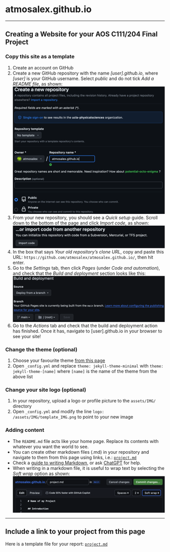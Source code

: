 # atmosalex.github.io

***

## Creating a Website for your AOS C111/204 Final Project

### Copy this site as a template
1.  Create an account on GitHub
2.	Create a new GitHub repository with the name *[user].github.io*, where *[user]* is your GitHub username. Select *public* and do not tick *Add a README file*, as shown: [![screenshot][1]][1]
3.	From your new repository, you should see a *Quick setup* guide. Scroll down to the bottom of the page and click *Import code*, as shown: [![screenshot][2]][2]
4.	In the box that says *Your old repository’s clone URL*, copy and paste this URL: `https://github.com/atmosalex/atmosalex.github.io/`, then hit enter.
5.	Go to the *Settings* tab, then click *Pages* (under *Code and automation*), and check that the *Build and deployment* section looks like this: [![screenshot][3]][3]
6.	Go to the *Actions* tab and check that the build and deployment action has finished. Once it has, navigate to [user].github.io in your browser to see your site!

[1]: /assets/IMG/instr_create.png
[2]: /assets/IMG/instr_import.png
[3]: /assets/IMG/instr_bd.png

### Change the theme (optional)
1.	Choose your favourite theme [from this page](https://pages.github.com/themes/)
2.	Open `_config.yml` and replace `theme: jekyll-theme-minimal` with `theme: jekyll-theme-[name]` where `[name]` is the name of the theme from the above list

### Change your site logo (optional)
1. In your repository, upload a logo or profile picture to the `assets/IMG/` directory
2. Open `_config.yml` and modify the line `logo: /assets/IMG/template_IMG.png` to point to your new image

### Adding content
* The `README.md` file acts like your home page. Replace its contents with whatever you want the world to see.
* You can create other markdown files (.md) in your repository and navigate to them from this page using links, i.e.: [`project.md`](project.md)
* Check a [guide to writing Markdown](https://www.markdownguide.org/basic-syntax/), or ask [ChatGPT](https://chat.openai.com/) for help.
* When writing in a markdown file, it is useful to wrap text by selecting the *Soft wrap* option as shown: [![screenshot][4]][4]
  
[4]: /assets/IMG/instr_wrap.png

***

## Include a link to your project from this page

Here is a template file for your report: [`project.md`](project.md)

